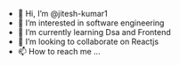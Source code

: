 - 👋 Hi, I’m @jitesh-kumar1
- 👀 I’m interested in software engineering
- 🌱 I’m currently learning Dsa and Frontend
- 💞️ I’m looking to collaborate on Reactjs
- 📫 How to reach me ...

<!---
jitesh-kumar1/jitesh-kumar1 is a ✨ special ✨ repository because its `README.md` (this file) appears on your GitHub profile.
You can click the Preview link to take a look at your changes.
--->
